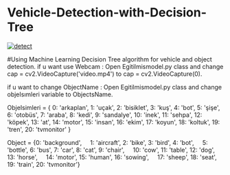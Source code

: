 # Vehicle-Detection-with-Decision-Tree

<a href="https://ibb.co/kHfpw7M"><img src="https://i.ibb.co/DVyNvJL/detect.jpg" alt="detect" border="0"></a>

#Using Machine Learning Decision Tree algorithm for vehicle and object detection. 
if u want use Webcam : Open
  Egitilmismodel.py class and change cap = cv2.VideoCapture('video.mp4') to cap = cv2.VideoCapture(0).
  
if u want to change ObjectName : Open Egitilmismodel.py  class and change objeIsımleri variable to ObjectsName.

ObjeIsimleri = { 0: 'arkaplan',
    1: 'uçak', 2: 'bisiklet', 3: 'kuş', 4: 'bot',
    5: 'şişe', 6: 'otobüs', 7: 'araba', 8: 'kedi', 9: 'sandalye',
    10: 'inek', 11: 'sehpa', 12: 'köpek', 13: 'at',
    14: 'motor', 15: 'insan', 16: 'ekim',
    17: 'koyun', 18: 'koltuk', 19: 'tren', 20: 'tvmonitor' }

Object = {0: 'background',
    1: 'aircraft', 2: 'bike', 3: 'bird', 4: 'bot',
    5: 'bottle', 6: 'bus', 7: 'car', 8: 'cat', 9: 'chair',
    10: 'cow', 11: 'table', 12: 'dog', 13: 'horse',
    14: 'motor', 15: 'human', 16: 'sowing',
    17: 'sheep', 18: 'seat', 19: 'train', 20: 'tvmonitor'}
    
    
  
